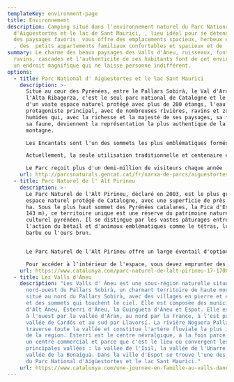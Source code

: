 ```yaml
---
templateKey: environment-page
title: Environnement
description: Camping situé dans l'environnement naturel du Parc National
  d'Aigüestortes et le lac de Sant Maurici, , lieu idéal pour se détendre, jouir
  des paysages favoris  vous offre des emplacements spacieux, herbeux et ombreux
  , des  petits appartements familiaux confortables et spacieux et de  bungalows
summary: Le charme des beaux paysages des Valls d'Àneu, ruisseaux, fontaines,
  ravins, cascades et l'authenticité de ses habitants font de cet environnement
  un endroit magnifique qui ne laisse personne indifférent.
options:
  - title: Parc National d' Aigüestortes et le lac Sant Maurici
    description: >-
      Situé au cœur des Pyrénées, entre le Pallars Sobirà, le Val d'Aran et
      l'Alta Ribagorza, c'est le seul parc national de Catalogne et le centre
      d'un vaste espace naturel protégé avec plus de 200 étangs, l'eau est le
      protagoniste principal, avec de nombreuses rivières, ravins et zones
      humides qui, avec la richesse et la majesté de ses paysages, sa flore et
      sa faune, deviennent la représentation la plus authentique de la haute
      montagne.

      Les Encantats sont l'un des sommets les plus emblématiques formés par des calcaires métamorphisés qui proviennent de la transformation des roches sédimentaires dues aux conditions de température et de pression auxquelles elles ont été soumises par les glaciers.

      Actuellement, la seule utilisation traditionnelle et centenaire est le maintien de l'élevage extensif des bovins locaux de Boí et d'Espot.

      Le Parc reçoit plus d'un demi-million de visiteurs chaque année : l'un de ses principaux objectifs est de rendre l'accès des personnes compatible avec la pleine conservation de toutes ses valeurs naturelles. Cet objectif est impossible à atteindre sans l'implication effective de tous les visiteurs. Par conséquent, votre collaboration et votre respect des règles de protection établies sont très importants.
    url: http://parcsnaturals.gencat.cat/fr/xarxa-de-parcs/aiguestortes/inici/index.html
  - title: Parc Naturel de l' Alt Pirineu
    description: >-
      Le Parc Naturel de l'Alt Pirineu, déclaré en 2003, est le plus grand
      espace naturel protégé de Catalogne, avec une superficie de près de 80 000
      ha. Sous le plus haut sommet des Pyrénées catalanes, la Pica d'Estats (3
      143 m), ce territoire unique est une réserve du patrimoine naturel et
      culturel pyrénéen. Il se distingue par les vastes pâturages entretenus par
      l'action du bétail et d'animaux emblématiques comme le tétras, le gypaète
      barbu ou l'ours brun.


      Le Parc Naturel de l'Alt Pirineu offre un large éventail d'options écotouristiques tout au long de l'année :     découvrir de magnifiques lacs de haute montagne, profiter de l'éclat de la floraison printanière ou des couleurs de l'automne en vous promenant sur des sentiers historiques, visiter des musées qui présentent  la vie actuelle et passée des habitants d'un territoire de montagne, respirer la solitude des montagnes hivernales à travers une promenade en raquettes, ou profiter de vues panoramiques spectaculaires depuis un belvédère.

      Pour accéder à l'intérieur de l'espace, vous devez emprunter des routes de montagne ou des pistes forestières non goudronnées, pour lesquelles vous devez utiliser un véhicule privé (de préférence avec un châssis haut) ou, si les transports en commun sont préférés, des taxis tout-terrain locaux. Alternativement, il est recommandé d'accéder au parc à pied ou en VTT, en utilisant le vaste réseau routier existant qui commence souvent dans les villages environnants.
    url: https://www.catalunya.com/parc-naturel-de-lalt-pirineu-17-17001-573523?language=fr
  - title: Les Valls d'Àneu
    description: "Les Valls d' Àneu est une sous-région naturelle située au
      nord-ouest du Pallars Sobirà, un charmant territoire de haute montagne,
      situé au nord du Pallars Sobirà, avec des villages en pierre et en ardoise
      et des sommets qui touchent le ciel. Elle est composée des municipalités
      d'Alt Àneu, Esterri d'Àneu, la Guingueta d'Àneu et Espot. Elle est bordée
      à l'ouest par la vallée d'Aran, au nord par la France, à l'est par la
      vallée de Cardós et au sud par Llavorsí. La rivière Noguera Pallaresa
      traverse toute la vallée et constitue l'artère fluviale la plus importante
      de la région. Esterri est le centre névralgique, à la fois parce que c'est
      un centre commercial et parce que c'est le lieu où convergent les
      principales vallées : la vallée de l'Isil, la vallée de l'Unarre et la
      vallée de la Bonaigua. Dans la ville d'Espot se trouve l'une des entrées
      du Parc National d'Aigüestortes et le lac Sant Maurici."
    url: https://www.catalunya.com/une-journee-en-famille-au-valls-daneu-1-4-445765?language=fr
---
```


